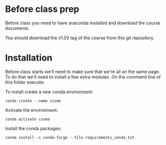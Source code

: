 # Before class prep

Before class you need to have anaconda installed and download the course documents.

You should download the v1.03 tag of the course from this git repository.

# Installation

Before class starts we'll need to make sure that we're all on the same page. To do that we'll need
to install a few extra modules. On the command line of this folder execute:


To install create a new conda environment:

`conda create --name cssma`

Activate the environment:

`conda activate cssma`

Install the conda packages:

`conda install -c conda-forge --file requirements_conda.txt`

